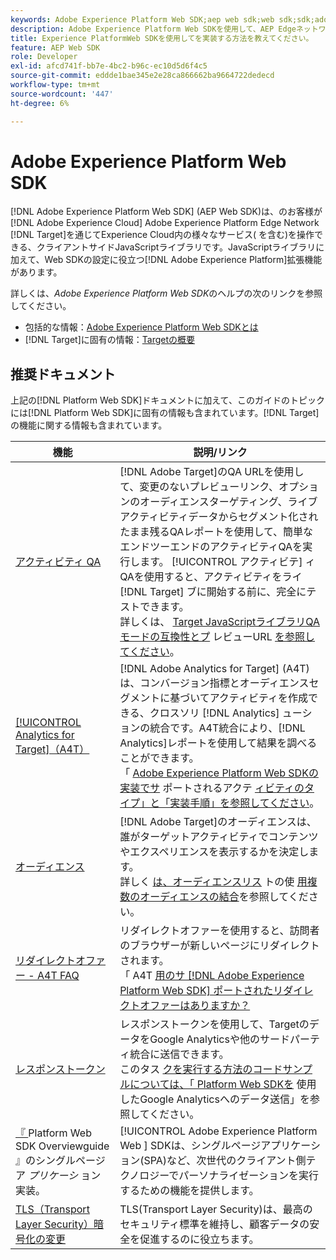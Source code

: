 ```yaml
---
keywords: Adobe Experience Platform Web SDK;aep web sdk;web sdk;sdk;adobe experience cloud;platform edge network;adobe experience platform edge network;edge network;aep edge network
description: Adobe Experience Platform Web SDKを使用して、AEP Edgeネットワークを通じてAdobe Experience Cloudの様々なサービスとやり取りする方法について説明します。
title: Experience PlatformWeb SDKを使用してを実装する方法を教えてください。
feature: AEP Web SDK
role: Developer
exl-id: afcd741f-bb7e-4bc2-b96c-ec10d5d6f4c5
source-git-commit: eddde1bae345e2e28ca866662ba9664722dedecd
workflow-type: tm+mt
source-wordcount: '447'
ht-degree: 6%

---
```


# Adobe Experience Platform Web SDK

[!DNL Adobe Experience Platform Web SDK] (AEP Web SDK)は、のお客様が [!DNL Adobe Experience Cloud] Adobe Experience Platform Edge Network [!DNL Target]を通じてExperience Cloud内の様々なサービス( を含む)を操作できる、クライアントサイドJavaScriptライブラリです。JavaScriptライブラリに加えて、Web SDKの設定に役立つ[!DNL Adobe Experience Platform]拡張機能があります。

詳しくは、*Adobe Experience Platform Web SDK*&#x200B;のヘルプの次のリンクを参照してください。

* 包括的な情報：[Adobe Experience Platform Web SDKとは](https://experienceleague.adobe.com/docs/experience-platform/edge/home.html)
* [!DNL Target]に固有の情報：[Targetの概要](https://experienceleague.adobe.com/docs/experience-platform/edge/personalization/adobe-target/target-overview.html)

## 推奨ドキュメント

上記の[!DNL Platform Web SDK]ドキュメントに加えて、このガイドのトピックには[!DNL Platform Web SDK]に固有の情報も含まれています。[!DNL Target]の機能に関する情報も含まれています。

| 機能 | 説明/リンク |
| --- | --- |
| [アクティビティ QA](/help/c-activities/c-activity-qa/activity-qa.md) | [!DNL Adobe Target]のQA URLを使用して、変更のないプレビューリンク、オプションのオーディエンスターゲティング、ライブアクティビティデータからセグメント化されたまま残るQAレポートを使用して、簡単なエンドツーエンドのアクティビティQAを実行します。 [!UICONTROL アクティビテ] ィQAを使用すると、アクティビティをライ [!DNL Target] ブに開始する前に、完全にテストできます。<br>詳しくは、 [Target JavaScriptライブラリQAモードの互換性とプ](/help/c-activities/c-activity-qa/activity-qa.md#compatibility) レビューURL [を参照してください](/help/c-activities/c-activity-qa/activity-qa.md#preview)。 |
| [[!UICONTROL Analytics for Target]（A4T）](/help/c-integrating-target-with-mac/a4t/a4t.md) | [!DNL Adobe Analytics for Target] (A4T)は、コンバージョン指標とオーディエンスセグメントに基づいてアクティビティを作成できる、クロスソリ [!DNL Analytics] ューションの統合です。A4T統合により、[!DNL Analytics]レポートを使用して結果を調べることができます。<br>「  [Adobe Experience Platform Web SDKの実装でサ](/help/c-integrating-target-with-mac/a4t/a4t.md#section_F487896214BF4803AF78C552EF1669AA) ポートされるアクテ [ィビティのタイプ」と「実装手順」を参照してください](/help/c-integrating-target-with-mac/a4t/a4timplementation.md#platform)。 |
| [オーディエンス](/help/c-target/target.md) | [!DNL Adobe Target]のオーディエンスは、誰がターゲットアクティビティでコンテンツやエクスペリエンスを表示するかを決定します。<br>詳しく [は、オーディエンスリス](/help/c-target/c-audiences/audiences.md#use-list) トの使 [用複数のオーディエンスの結合](/help/c-target/combining-multiple-audiences.md)を参照してください。 |
| [リダイレクトオファー - A4T FAQ](/help/c-integrating-target-with-mac/a4t/r-a4t-faq/a4t-faq-redirect-offers.md) | リダイレクトオファーを使用すると、訪問者のブラウザーが新しいページにリダイレクトされます。<br>「 A4T [用のサ [!DNL Adobe Experience Platform Web SDK] ポートされたリダイレクトオファーはありますか？](/help/c-integrating-target-with-mac/a4t/r-a4t-faq/a4t-faq-redirect-offers.md#platform) |
| [レスポンストークン](/help/administrating-target/response-tokens.md) | レスポンストークンを使用して、TargetのデータをGoogle Analyticsや他のサードパーティ統合に送信できます。<br>このタス [クを実行する方法のコードサンプルについては、「 Platform Web SDKを](/help/administrating-target/response-tokens.md#platform-web-sdk) 使用したGoogle Analyticsへのデータ送信」を参照してください。 |
| [『 ](https://experienceleague.adobe.com/docs/experience-platform/edge/personalization/adobe-target/spa-implementation.html?lang=en) Platform Web SDK Overviewguide 』のシングルページア *プリケーシ* ョン実装。 | [!UICONTROL Adobe Experience Platform Web ] SDKは、シングルページアプリケーション(SPA)など、次世代のクライアント側テクノロジーでパーソナライゼーションを実行するための機能を提供します。 |
| [TLS（Transport Layer Security）暗号化の変更](/help/c-implementing-target/c-considerations-before-you-implement-target/tls-transport-layer-security-encryption.md) | TLS(Transport Layer Security)は、最高のセキュリティ標準を維持し、顧客データの安全を促進するのに役立ちます。 |
